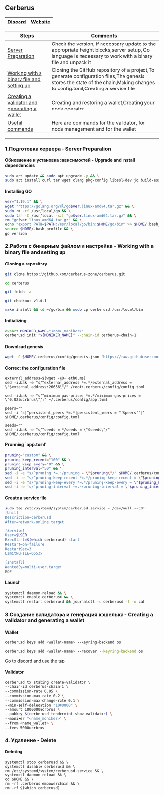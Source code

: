 ## Cerberus


[Discord](https://discord.gg/wjMC7J4Q) | [Website](https://docs.cerberus.zone/running-a-validator.html)
--- | --- |

Steps | Comments
--- | --- |
[Server Preparation](https://github.com/DanilJPG/nodes_testnets/tree/main/EmpowerChain#1%D0%BF%D0%BE%D0%B4%D0%B3%D0%BE%D1%82%D0%BE%D0%B2%D0%BA%D0%B0-%D1%81%D0%B5%D1%80%D0%B2%D0%B5%D1%80%D0%B0---server-preparation:~:text=1.%D0%9F%D0%BE%D0%B4%D0%B3%D0%BE%D1%82%D0%BE%D0%B2%D0%BA%D0%B0%20%D1%81%D0%B5%D1%80%D0%B2%D0%B5%D1%80%D0%B0%20%2D%20Server%20Preparation) | Check the version, if necessary update to the appropriate height blocks,server setup, Go language is necessary to work with a binary file and unpack it
[Working with a binary file and setting up](https://github.com/DanilJPG/nodes_testnets/tree/main/EmpowerChain#:~:text=2.%D0%A0%D0%B0%D0%B1%D0%BE%D1%82%D0%B0%20%D1%81%20%D0%B1%D0%B8%D0%BD%D0%B0%D1%80%D0%BD%D1%8B%D0%BC%20%D1%84%D0%B0%D0%B9%D0%BB%D0%BE%D0%BC%20%D0%B8%20%D0%BD%D0%B0%D1%81%D1%82%D1%80%D0%BE%D0%B9%D0%BA%D0%B0%20%2D%20Working%20with%20a%20binary%20file%20and%20setting%20up) | Cloning the GitHub repository of a project,To generate configuration files,The genesis stores the state of the chain,Making changes to config.toml,Creating a service file
[Creating a validator and generating a wallet](https://github.com/DanilJPG/nodes_testnets/blob/main/EmpowerChain/Readme.md#:~:text=3.%D0%A1%D0%BE%D0%B7%D0%B4%D0%B0%D0%BD%D0%B8%D0%B5%20%D0%B2%D0%B0%D0%BB%D0%B8%D0%B4%D0%B0%D1%82%D0%BE%D1%80%D0%B0%20%D0%B8%20%D0%B3%D0%B5%D0%BD%D0%B5%D1%80%D0%B0%D1%86%D0%B8%D1%8F%20%D0%BA%D0%BE%D1%88%D0%B5%D0%BB%D1%8C%D0%BA%D0%B0%20%2D%20Creating%20a%20validator%20and%20generating%20a%20wallet) | Creating and restoring a wallet,Creating your node operator
[Useful commands](https://github.com/DanilJPG/mainnet_guides/blob/main/Cerberus/Useful%20commands.md) | Here are commands for the validator, for node management and for the wallet

***

### 1.Подготовка сервера - Server Preparation 
#### Обновление и установка зависимостей - Upgrade and install dependencies
```Bash
sudo apt update && sudo apt upgrade -y && \
sudo apt install curl tar wget clang pkg-config libssl-dev jq build-essential bsdmainutils git make ncdu gcc git jq chrony liblz4-tool -y
```
#### Installing GO
```Bash
ver="1.19.1" && \
wget "https://golang.org/dl/go$ver.linux-amd64.tar.gz" && \
sudo rm -rf /usr/local/go && \
sudo tar -C /usr/local -xzf "go$ver.linux-amd64.tar.gz" && \
rm "go$ver.linux-amd64.tar.gz" && \
echo "export PATH=$PATH:/usr/local/go/bin:$HOME/go/bin" >> $HOME/.bash_profile && \
source $HOME/.bash_profile && \
go version
```

### 2.Работа с бинарным файлом и настройка - Working with a binary file and setting up
#### Cloning a repository 
```Bash
git clone https://github.com/cerberus-zone/cerberus.git

cd cerberus

git fetch -a

git checkout v1.0.1

make install && cd ~/go/bin && sudo cp cerberusd /usr/local/bin
```
#### Initializing
```Bash
export MONIKER_NAME="<name_moniker>"
cerberusd init "${MONIKER_NAME}" --chain-id cerberus-chain-1
```
#### Download genesis
```Bash
wget -O $HOME/.cerberus/config/genesis.json "https://raw.githubusercontent.com/cerberus-zone/cerberus_genesis/main/genesis.json"
```
#### Correct the configuration file
```Shell
external_address=$(wget -qO- eth0.me)
sed -i.bak -e "s/^external_address *=.*/external_address = \"$external_address:26656\"/" /root/.cerberus/config/config.toml

sed -i.bak -e "s/^minimum-gas-prices *=.*/minimum-gas-prices = \"0.025ucrbrus\"/;" ~/.cerberus/config/app.toml

peers=""
sed -i 's|^persistent_peers *=.*|persistent_peers = "'$peers'"|' $HOME/.cerberus/config/config.toml

seeds=""
sed -i.bak -e "s/^seeds =.*/seeds = \"$seeds\"/" $HOME/.cerberus/config/config.toml
```
#### Prunning `app.toml'
```Bash
pruning="custom" && \
pruning_keep_recent="100" && \
pruning_keep_every="0" && \
pruning_interval="50" && \
sed -i -e "s/^pruning *=.*/pruning = \"$pruning\"/" $HOME/.cerberus/config/app.toml && \
sed -i -e "s/^pruning-keep-recent *=.*/pruning-keep-recent = \"$pruning_keep_recent\"/" $HOME/.cerberus/config/app.toml && \
sed -i -e "s/^pruning-keep-every *=.*/pruning-keep-every = \"$pruning_keep_every\"/" $HOME/.cerberus/config/app.toml && \
sed -i -e "s/^pruning-interval *=.*/pruning-interval = \"$pruning_interval\"/" $HOME/.cerberus/config/app.toml
```
#### Create a service file
```Bash
sudo tee /etc/systemd/system/cerberusd.service > /dev/null <<EOF
[Unit]
Description=cerberusd
After=network-online.target

[Service]
User=$USER
ExecStart=$(which cerberusd) start
Restart=on-failure
RestartSec=3
LimitNOFILE=65535

[Install]
WantedBy=multi-user.target
EOF

```
#### Launch
```Bash
systemctl daemon-reload && \
systemctl enable cerberusd && \
systemctl restart cerberusd && journalctl -u cerberusd -f -o cat
```
### 3.Создание валидатора и генерация кошелька - Creating a validator and generating a wallet
#### Wallet 
```Bash
cerberusd keys add <wallet-name> --keyring-backend os

cerberusd keys add <wallet-name> --recover --keyring-backend os
```
Go to discord and use the tap 

#### Validator
```Bash
cerberusd tx staking create-validator \
--chain-id cerberus-chain-1 \
--commission-rate 0.05 \
--commission-max-rate 0.2 \
--commission-max-change-rate 0.1 \
--min-self-delegation "1000000" \
--amount 1000000ucrbrus \
--pubkey $(cerberusd tendermint show-validator) \
--moniker "<name_moniker>" \
--from <name_wallet> \
--fees 5000ucrbrus
```

### 4. Удаление - Delete
#### Deleting
```Shell
systemctl stop cerberusd && \
systemctl disable cerberusd && \
rm /etc/systemd/system/cerberusd.service && \
systemctl daemon-reload && \
cd $HOME && \
rm -rf .cerberus empowerchain && \
rm -rf $(which cerberusd)
```
